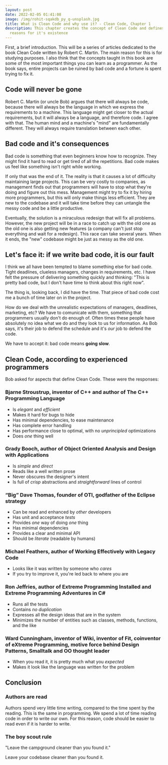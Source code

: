 ```yaml
---
layout: post
date: 2022-02-05 01:41:08
image: /img/rohit-sqakdb_py_q-unsplash.jpg
title: What is Clean Code and why use it? - Clean Code, Chapter 1
description: This chapter creates the concept of Clean Code and defines the
  reasons for it's existence
---
```

First, a brief introduction. This will be a series of articles dedicated to the book Clean Code written by Robert C. Martin. The main reason for this is for studying purposes. I also think that the concepts taught in this book are some of the most important things you can learn as a programmer. As the book says, entire projects can be ruined by bad code and a fortune is spent trying to fix it.

## Code will never be gone

Robert C. Martin (or uncle Bob) argues that there will always be code, because there will always be the language in which we express the requirements to a machine. This language might get closer to the actual requirements, but it will always be a language, and therefore code. I agree with that. The human mind and a machine's "mind" are fundamentally different. They will always require translation between each other.

## Bad code and it's consequences

Bad code is something that even beginners know how to recognize. They might find it hard to read or get tired of all the repetitions. Bad code makes us feel like something isn't right while working.

If only that was the end of it. The reality is that it causes a lot of difficulty maintaining large projects. This can be very costly to companies, as management finds out that programmers will have to stop what they're doing and figure out this mess. Management might try to fix it by hiring more programmers, but this will only make things less efficient. They are new to the codebase and it will take time before they can untangle the messy code and be a little productive.

Eventually, the solution is a miraculous redesign that will fix all problems. However, the new project will be in a race to catch up with the old one as the old one is also getting new features (a company can't just stop everything and wait for a redesign). This race can take several years. When it ends, the "new" codebase might be just as messy as the old one.

## Let's face it: if we write bad code, it is our fault

I think we all have been tempted to blame something else for bad code. Tight deadlines, clueless managers, changes in requirements, etc. I have felt the pressure of delivering something quickly and thinking: "This is pretty bad code, but I don't have time to think about this right now".

The thing is, looking back, I did have the time. That piece of bad code cost me a bunch of time later on in the project.

How do we deal with the unrealistic expectations of managers, deadlines, marketing, etc? We have to comunicate with them, something that programmers usually don't do enough of. Often times these people have absolutely no idea what we do and they look to us for information. As Bob says, it's their job to defend the schedule and it's *our* job to defend the code.

We have to accept it: bad code means **going slow**.

## Clean Code, according to experienced programmers

Bob asked for aspects that define Clean Code. These were the responses:

### Bjarne Stroustrup, inventor of C++ and author of The C++ Programming Language

* Is *elegant* and *efficient*
* Makes it hard for bugs to hide
* Has minimal dependencies, to ease maintenance
* Has complete error handling
* Has performance close to optimal, with no *unprincipled* optimizations
* Does *one* thing well

### Grady Booch, author of Object Oriented Analysis and Design with Applications

* Is *simple* and *direct*
* Reads like a well written prose
* Never obscures the designer's intent
* Is full of *crisp* abstractions and *straightforward* lines of control

### “Big” Dave Thomas, founder of OTI, godfather of the Eclipse strategy

* Can be read and enhanced by *other* developers
* Has unit and acceptance *tests*
* Provides *one* way of doing *one* thing
* Has minimal dependencies
* Provides a clear and minimal API
* Should be *literate* (readable by humans)

### Michael Feathers, author of Working Effectively with Legacy Code

* Looks like it was written by someone who *cares*
* If you try to improve it, you're led back to where you are

### Ron Jeffries, author of Extreme Programming Installed and Extreme Programming Adventures in C#

* Runs all the tests
* Contains *no duplication*
* Expresses all the design ideas that are in the system
* Minimizes the number of entities such as classes, methods, functions, and the like

### Ward Cunningham, inventor of Wiki, inventor of Fit, coinventor of eXtreme Programming, motive force behind Design Patterns, Smalltalk and OO thought leader

* When you read it, it is pretty much what you *expected*
* Makes it look like the language was written for the problem

## Conclusion

### Authors are read

Authors spend very little time writing, compared to the time spent by the reading. This is the same in programming. We spend a lot of time reading code in order to write our own. For this reason, code should be easier to read even if it is harder to write.

### The boy scout rule

"Leave the campground cleaner than you found it."

Leave your codebase cleaner than you found it.